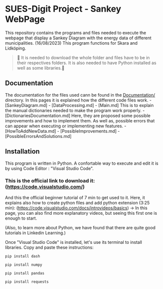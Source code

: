# SUES-Digit Project - Sankey WebPage

This repository contains the programs and files needed to execute the webpage that display a Sankey Diagram with the energy data of different municipalities.
(16/08/2023) This program functions for Skara and Lidköping.

> 🚧 It is needed to download the whole folder and files have to be in their respectives folders. It is also needed to have Python installed as well as some libraries.🚧

## Documentation
The documentation for the files used cann be found in the [Documentation/](Documentation) directory.
In this pages it is explained how the different code files work.
    - [SankeyDiagram.md]
    - [DataProcessing.md]
    - [Main.md]
This is to explain the manual dictionaries needed to make the program work properly.
    - [DictionariesDocumentation.md]
Here, they are proposed some possible improvements and how to implement them. As well as, possible errors that can appear when executing or implementing new features.
    - [HowToAddNewData.md]
    - [PossibleImprovements.md]
    - [PossibleErrorsAndSolutions.md]

## Installation
This program is written in Python. A confortable way to execute and edit it is by using Code Editor : "Visual Studio Code".

### This is the official link to download it: (https://code.visualstudio.com/)
And this the official beginner tutorial of 7 min to get used to it. Here, it explains also how to create python files and add python extension (3:25 min): (https://code.visualstudio.com/docs/introvideos/basics) -> In this page, you can also find more explanatory videos, but seeing this first one is enough to start.

(Also, to learn more about Python, we have found that there are quite good tutorials in Linkedin Learning.)

Once "Visual Studio Code" is installed, let's use its terminal to install libraries. Copy and paste these instructions:

```
pip install dash
```
```
pip install numpy
```
```
pip install pandas
```
```
pip install requests
```
